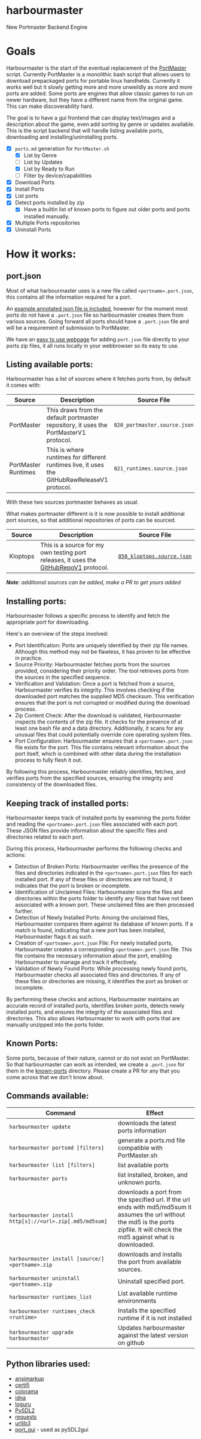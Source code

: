 # harbourmaster
New Portmaster Backend Engine

# Goals

Harbourmaster is the start of the eventual replacement of the [PortMaster][PortMaster] script. Currently PortMaster is a monolithic bash script that allows users to download prepackaged ports for portable linux handhelds. Currently it works well but it slowly getting more and more unweildly as more and more ports are added. Some ports are engines that allow classic games to run on newer hardware, but they have a different name from the original game. This can make discoverability hard.

The goal is to have a gui frontend that can display text/images and a description about the game, even add sorting by genre or updates available. This is the script backend that will handle listing available ports, downloading and installing/uninstalling ports.

- [x] `ports.md` generation for `PortMaster.sh`
  - [x] List by Genre
  - [ ] List by Updates
  - [x] List by Ready to Run
  - [ ] Filter by device/capabilities
- [x] Download Ports
- [x] Install Ports
- [x] List ports
- [x] Detect ports installed by zip
  - [x] Have a builtin list of known ports to figure out older ports and ports installed manually.
- [x] Multiple Ports repositories
- [x] Uninstall Ports

# How it works:


## port.json

Most of what harbourmaster uses is a new file called `<portname>.port.json`, this contains all the information required for a port.

An [example annotated json file is included][example_json], however for the moment most ports do not have a `.port.json` file so harbourmaster creates them from various sources. Going forward all ports should have a `.port.json` file and will be a requirement of submission to PortMaster.

We have an [easy to use webpage][port_html] for adding `port.json` file directly to your ports zip files, it all runs locally in your webbrowser so its easy to use.


## Listing available ports:

Harbourmaster has a list of sources where it fetches ports from, by default it comes with:

| Source               | Description                                                                           | Source File                  |
| -------------------- | --------------------------------------------------------------------------------------| ---------------------------- |
| PortMaster           | This draws from the default portmaster repository, it uses the PortMasterV1 protocol. | `020_portmaster.source.json` |
| PortMaster Runtimes  | This is where runtimes for different runtimes live, it uses the GitHubRawReleaseV1 protocol. | `021_runtimes.source.json` |

With these two sources portmaster behaves as usual.

What makes portmaster different is it is now possible to install additional port sources, so that additional repositories of ports can be sourced.

| Source               | Description                                                                           | Source File                  |
| -------------------- | --------------------------------------------------------------------------------------| ---------------------------- |
| Kloptops             | This is a source for my own testing port releases, it uses the [GitHubRepoV1][GitHubRepoV1] protocol. | [`050_kloptops.source.json`][Kloptops_Source] |

[Kloptops_Source]: https://raw.githubusercontent.com/kloptops/Portmaster-misc/main/releases/050_kloptops.source.json


_**Note**: additional sources can be added, make a PR to get yours added_


## Installing ports:

Harbourmaster follows a specific process to identify and fetch the appropriate port for downloading.

Here's an overview of the steps involved:

- Port Identification: Ports are uniquely identified by their zip file names. Although this method may not be flawless, it has proven to be effective in practice.
- Source Priority: Harbourmaster fetches ports from the sources provided, considering their priority order. The tool retrieves ports from the sources in the specified sequence.
- Verification and Validation: Once a port is fetched from a source, Harbourmaster verifies its integrity. This involves checking if the downloaded port matches the supplied MD5 checksum. This verification ensures that the port is not corrupted or modified during the download process.
- Zip Content Check: After the download is validated, Harbourmaster inspects the contents of the zip file. It checks for the presence of at least one bash file and a data directory. Additionally, it scans for any unusual files that could potentially override core operating system files.
- Port Configuration: Harbourmaster ensures that a `<portname>.port.json` file exists for the port. This file contains relevant information about the port itself, which is combined with other data during the installation process to fully flesh it out.

By following this process, Harbourmaster reliably identifies, fetches, and verifies ports from the specified sources, ensuring the integrity and consistency of the downloaded files.


## Keeping track of installed ports:

Harbourmaster keeps track of installed ports by examining the ports folder and reading the `<portname>.port.json` files associated with each port. These JSON files provide information about the specific files and directories related to each port.

During this process, Harbourmaster performs the following checks and actions:

- Detection of Broken Ports: Harbourmaster verifies the presence of the files and directories indicated in the `<portname>.port.json` files for each installed port. If any of these files or directories are not found, it indicates that the port is broken or incomplete.
- Identification of Unclaimed Files: Harbourmaster scans the files and directories within the ports folder to identify any files that have not been associated with a known port. These unclaimed files are then processed further.
- Detection of Newly Installed Ports: Among the unclaimed files, Harbourmaster compares them against its database of known ports. If a match is found, indicating that a new port has been installed, Harbourmaster flags it as such.
- Creation of `<portname>.port.json` File: For newly installed ports, Harbourmaster creates a corresponding `<portname>.port.json` file. This file contains the necessary information about the port, enabling Harbourmaster to manage and track it effectively.
- Validation of Newly Found Ports: While processing newly found ports, Harbourmaster checks all associated files and directories. If any of these files or directories are missing, it identifies the port as broken or incomplete.

By performing these checks and actions, Harbourmaster maintains an accurate record of installed ports, identifies broken ports, detects newly installed ports, and ensures the integrity of the associated files and directories. This also allows Harbourmaster to work with ports that are manually unzipped into the ports folder.


## Known Ports:

Some ports, because of their nature, cannot or do not exist on PortMaster. So that harbourmaster can work as intended, we create a `.port.json` for them in the [known-ports][known_ports] directory. Please create a PR for any that you come across that we don't know about.

## Commands available:


| Command                                                   | Effect                                                     |
|  -------------------------------------------------------- | ---------------------------------------------------------- |
| `harbourmaster update`                                    | downloads the latest ports information                     |
| `harbourmaster portsmd [filters]`                         | generate a ports.md file compatible with PortMaster.sh     |
| `harbourmaster list [filters]`                            | list available ports                                       |
| `harbourmaster ports`                                     | list installed, broken, and unknown ports.                 |
| `harbourmaster install http[s]://<url>.zip[.md5/md5sum]`  | downloads a port from the specified url. If the url ends with md5/md5sum it assumes the url without the md5 is the ports zipfile. It will check the md5 against what is downloaded. |
| `harbourmaster install [source/]<portname>.zip`           | downloads and installs the port from available sources.    |
| `harbourmaster uninstall <portname>.zip`                  | Uninstall specified port.                                  |
| `harbourmaster runtimes_list`                             | List available runtime environments                        |
| `harbourmaster runtimes_check <runtime>`                  | Installs the specified runtime if it is not installed      |
| `harbourmaster upgrade harbourmaster`                     | Updates harbourmaster against the latest version on github |


## Python libraries used:

- [ansimarkup][ansimarkup]
- [certifi][certifi]
- [colorama][colorama]
- [idna][idna]
- [loguru][loguru]
- [PySDL2][pysdl2]
- [requests][requests]
- [urllib3][urllib3]
- [port_gui][port_gui] - used as pySDL2gui


[PortMaster]: https://github.com/christianhaitian/PortMaster
[GitHubRepoV1]: https://github.com/kloptops/harbourmaster/tree/main/tools

[example_json]: https://github.com/kloptops/harbourmaster/blob/main/data/example.port.json
[port_html]: https://kloptops.github.io/harbourmaster/port.html
[known_ports]: https://github.com/kloptops/harbourmaster/tree/main/known-ports

[ansimarkup]: https://pypi.org/project/ansimarkup/
[certifi]: https://pypi.org/project/certifi/
[colorama]: https://pypi.org/project/colorama/
[idna]: https://pypi.org/project/idna/
[loguru]: https://pypi.org/project/loguru/
[requests]: https://pypi.org/project/requests/
[urllib3]: https://pypi.org/project/urllib3/
[pysdl2]: https://pypi.org/project/PySDL2/
[port_gui]: https://github.com/mcpalmer1980/port_gui
